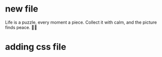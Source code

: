 # new file

Life is a puzzle, every moment a piece.
Collect it with calm, and the picture finds peace. 🧩✨

# adding css file
